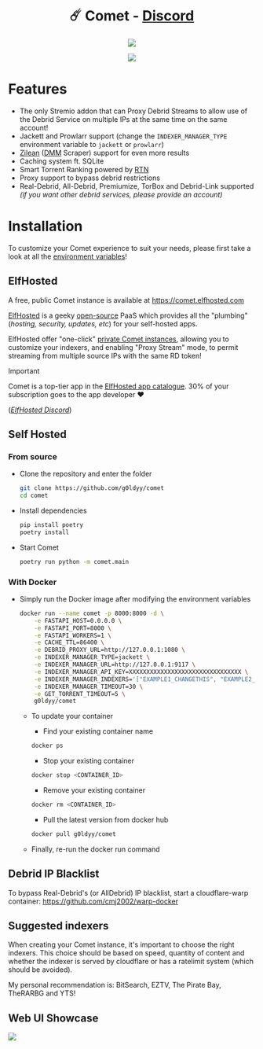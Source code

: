 <h1 align="center" id="title">☄️ Comet - <a href="https://discord.com/invite/funky-penguin-396055506072109067">Discord</a></h1>
<p align="center"><img src="https://socialify.git.ci/g0ldyy/comet/image?description=1&font=Raleway&forks=1&issues=1&language=1&logo=https%3A%2F%2Fi.imgur.com%2FGj0KQwB.png&name=1&owner=1&pattern=Solid&pulls=1&stargazers=1&theme=Dark" /></p>
<p align="center">
  <a href="https://ko-fi.com/E1E7ZVMAD">
    <img src="https://ko-fi.com/img/githubbutton_sm.svg">
  </a>
</p>

# Features
- The only Stremio addon that can Proxy Debrid Streams to allow use of the Debrid Service on multiple IPs at the same time on the same account!
- Jackett and Prowlarr support (change the `INDEXER_MANAGER_TYPE` environment variable to `jackett` or `prowlarr`)
- [Zilean](https://github.com/iPromKnight/zilean) ([DMM](https://hashlists.debridmediamanager.com/) Scraper) support for even more results
- Caching system ft. SQLite
- Smart Torrent Ranking powered by [RTN](https://github.com/dreulavelle/rank-torrent-name)
- Proxy support to bypass debrid restrictions
- Real-Debrid, All-Debrid, Premiumize, TorBox and Debrid-Link supported *(if you want other debrid services, please provide an account)*

# Installation
To customize your Comet experience to suit your needs, please first take a look at all the [environment variables](https://github.com/g0ldyy/comet/blob/main/.env-sample)!
## ElfHosted
A free, public Comet instance is available at https://comet.elfhosted.com

[ElfHosted](https://elfhosted.com) is a geeky [open-source](https://elfhosted.com/open/) PaaS which provides all the "plumbing" (*hosting, security, updates, etc*) for your self-hosted apps. 

ElfHosted offer "one-click" [private Comet instances](https://elfhosted.com/app/comet/), allowing you to customize your indexers, and enabling "Proxy Stream" mode, to permit streaming from multiple source IPs with the same RD token!

> [!IMPORTANT]
> Comet is a top-tier app in the [ElfHosted app catalogue](https://elfhosted.com/apps/). 30% of your subscription goes to the app developer :heart:

(*[ElfHosted Discord](https://discord.elfhosted.com)*)

## Self Hosted
### From source
- Clone the repository and enter the folder
    ```sh
    git clone https://github.com/g0ldyy/comet
    cd comet
    ```
- Install dependencies
    ```sh
    pip install poetry
    poetry install
    ````
- Start Comet
    ```sh
    poetry run python -m comet.main
    ````

### With Docker
- Simply run the Docker image after modifying the environment variables
  ```sh
  docker run --name comet -p 8000:8000 -d \
      -e FASTAPI_HOST=0.0.0.0 \
      -e FASTAPI_PORT=8000 \
      -e FASTAPI_WORKERS=1 \
      -e CACHE_TTL=86400 \
      -e DEBRID_PROXY_URL=http://127.0.0.1:1080 \
      -e INDEXER_MANAGER_TYPE=jackett \
      -e INDEXER_MANAGER_URL=http://127.0.0.1:9117 \
      -e INDEXER_MANAGER_API_KEY=XXXXXXXXXXXXXXXXXXXXXXXXXXXXXXXX \
      -e INDEXER_MANAGER_INDEXERS='["EXAMPLE1_CHANGETHIS", "EXAMPLE2_CHANGETHIS"]' \
      -e INDEXER_MANAGER_TIMEOUT=30 \
      -e GET_TORRENT_TIMEOUT=5 \
      g0ldyy/comet
  ```
    - To update your container

        - Find your existing container name
      ```sh
      docker ps
      ```

        - Stop your existing container
      ```sh
      docker stop <CONTAINER_ID>
      ```

        - Remove your existing container
      ```sh
      docker rm <CONTAINER_ID>
      ```

        - Pull the latest version from docker hub
      ```sh
      docker pull g0ldyy/comet
      ```

    - Finally, re-run the docker run command

## Debrid IP Blacklist
To bypass Real-Debrid's (or AllDebrid) IP blacklist, start a cloudflare-warp container: https://github.com/cmj2002/warp-docker

## Suggested indexers
When creating your Comet instance, it's important to choose the right indexers.
This choice should be based on speed, quantity of content and whether the indexer is served by cloudflare or has a ratelimit system (which should be avoided).

My personal recommendation is: BitSearch, EZTV, The Pirate Bay, TheRARBG and YTS!

## Web UI Showcase
<img src="https://i.imgur.com/SaD365F.png" />
